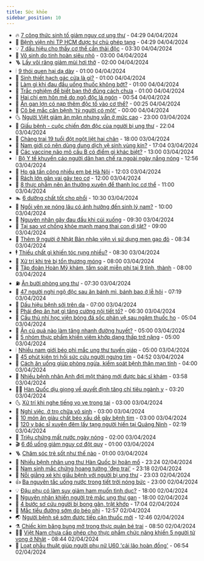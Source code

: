 ```yaml
---
title: Sức khỏe
sidebar_position: 10
---
```


<!-- vnexpress-suc-khoe:START -->
- 🔥 [7 công thức sinh tố giảm nguy cơ ung thư](https://vnexpress.net/7-cong-thuc-sinh-to-giam-nguy-co-ung-thu-4730362.html) - 04:29 04/04/2024
- 🥰 [Bệnh viện nhi TP HCM được tự chủ ghép tạng](https://vnexpress.net/benh-vien-nhi-tp-hcm-duoc-tu-chu-ghep-tang-4730408.html) - 04:29 04/04/2024
- 💡 [7 dấu hiệu cho thấy cơ thể cần thải độc](https://vnexpress.net/7-dau-hieu-cho-thay-co-the-can-thai-doc-4730152.html) - 03:30 04/04/2024
- 🤗 [Vô sinh do tinh hoàn siêu nhỏ](https://vnexpress.net/vo-sinh-do-tinh-hoan-sieu-nho-4730345.html) - 03:00 04/04/2024
- 🪜 [Lấy vôi răng giảm mùi hơi thở](https://vnexpress.net/lay-voi-rang-giam-mui-hoi-tho-4729667.html) - 02:00 04/04/2024
- 🕯 [9 thói quen hại dạ dày](https://vnexpress.net/9-thoi-quen-hai-da-day-4730200.html) - 01:00 04/04/2024
- 🤭 [Sinh thiết hạch gác cửa là gì?](https://vnexpress.net/sinh-thiet-hach-gac-cua-la-gi-4730191.html) - 01:00 04/04/2024
- 👀 [Làm gì khi đau đầu uống thuốc không bớt?](https://vnexpress.net/lam-gi-khi-dau-dau-uong-thuoc-khong-bot-4730190.html) - 01:00 04/04/2024
- 🌋 [Trắc nghiệm để biết bạn thở đúng cách chưa](https://vnexpress.net/trac-nghiem-de-biet-ban-tho-dung-cach-chua-4730108.html) - 01:00 04/04/2024
- 🫶 [Hai chị em hôn mê do ngộ độc lá ngón](https://vnexpress.net/hai-chi-em-hon-me-do-ngo-doc-la-ngon-4730244.html) - 00:54 04/04/2024
- 🦆 [Ăn gan lợn có nạp thêm độc tố vào cơ thể?](https://vnexpress.net/an-gan-lon-co-nap-them-doc-to-vao-co-the-4729855.html) - 00:25 04/04/2024
- 🚀 [Cô bé mắc căn bệnh &#39;tỷ người có một&#39;](https://vnexpress.net/co-be-mac-can-benh-ty-nguoi-co-mot-4730003.html) - 00:00 04/04/2024
- 🌜 [Người Việt giảm ăn mặn nhưng vẫn ở mức cao](https://vnexpress.net/nguoi-viet-giam-an-man-nhung-van-o-muc-cao-4730231.html) - 23:00 03/04/2024
- 🧰 [Giấu bệnh - cuộc chiến đơn độc của người bị ung thư](https://vnexpress.net/giau-benh-cuoc-chien-don-doc-cua-nguoi-bi-ung-thu-4727508.html) - 22:04 03/04/2024
- 💫 [Chàng trai 19 tuổi đột ngột liệt hai chân](https://vnexpress.net/chang-trai-19-tuoi-dot-ngot-liet-hai-chan-4730027.html) - 18:00 03/04/2024
- 🌝 [Nam giới có nên dùng dung dịch vệ sinh vùng kín?](https://vnexpress.net/nam-gioi-co-nen-dung-dung-dich-ve-sinh-vung-kin-4729621.html) - 17:04 03/04/2024
- 🗽 [Các vaccine não mô cầu B có điểm gì khác biệt?](https://vnexpress.net/cac-vaccine-nao-mo-cau-b-co-diem-gi-khac-biet-4730061.html) - 13:00 03/04/2024
- 🕯 [Bộ Y tế khuyến cáo người dân hạn chế ra ngoài ngày nắng nóng](https://vnexpress.net/bo-y-te-khuyen-cao-nguoi-dan-han-che-ra-ngoai-ngay-nang-nong-4730217.html) - 12:56 03/04/2024
- 🦅 [Ho gà tấn công nhiều em bé Hà Nội](https://vnexpress.net/ho-ga-tan-cong-nhieu-em-be-ha-noi-4730036.html) - 12:03 03/04/2024
- 🦆 [Rách lớn gân vai gây teo cơ](https://vnexpress.net/rach-lon-gan-vai-gay-teo-co-4730117.html) - 12:00 03/04/2024
- 🎊 [8 thực phẩm nên ăn thường xuyên để thanh lọc cơ thể](https://vnexpress.net/8-thuc-pham-nen-an-thuong-xuyen-de-thanh-loc-co-the-4730046.html) - 11:00 03/04/2024
- 🏊 [6 dưỡng chất tốt cho phổi](https://vnexpress.net/6-duong-chat-tot-cho-phoi-4729997.html) - 10:30 03/04/2024
- 📝 [Ngồi yên xe nóng lâu có ảnh hưởng đến sinh lý nam?](https://vnexpress.net/ngoi-yen-xe-nong-lau-co-anh-huong-den-sinh-ly-nam-4730062.html) - 10:00 03/04/2024
- 💯 [Nguyên nhân gây đau đầu khi cúi xuống](https://vnexpress.net/nguyen-nhan-gay-dau-dau-khi-cui-xuong-4730008.html) - 09:30 03/04/2024
- 🌊 [Tại sao vợ chồng khỏe mạnh mang thai con dị tật?](https://vnexpress.net/tai-sao-vo-chong-khoe-manh-mang-thai-con-di-tat-4730040.html) - 09:00 03/04/2024
- 🚀 [Thêm 9 người ở Nhật Bản nhập viện vì sử dụng men gạo đỏ](https://vnexpress.net/them-9-nguoi-o-nhat-ban-nhap-vien-vi-su-dung-men-gao-do-4730086.html) - 08:34 03/04/2024
- 🕴 [Thiếu chất gì khiến tóc rụng nhiều?](https://vnexpress.net/thieu-chat-gi-khien-toc-rung-nhieu-4729900.html) - 08:30 03/04/2024
- 🗽 [Xử trí khi trẻ bị tổn thương móng](https://vnexpress.net/xu-tri-khi-tre-bi-ton-thuong-mong-4729962.html) - 08:00 03/04/2024
- 🎡 [Tập đoàn Hoàn Mỹ khám, tầm soát miễn phí tại 9 tỉnh, thành](https://vnexpress.net/tap-doan-hoan-my-kham-tam-soat-mien-phi-tai-9-tinh-thanh-4729239.html) - 08:00 03/04/2024
- ⛽️ [Ăn bưởi phòng ung thư](https://vnexpress.net/an-buoi-phong-ung-thu-4729871.html) - 07:30 03/04/2024
- 🦆 [47 người nghi ngộ độc sau ăn bánh mì, bánh bao ở lễ hội](https://vnexpress.net/47-nguoi-nghi-ngo-doc-sau-an-banh-mi-banh-bao-o-le-hoi-4730034.html) - 07:19 03/04/2024
- 🤩 [Dấu hiệu bệnh sởi trên da](https://vnexpress.net/dau-hieu-benh-soi-tren-da-4729884.html) - 07:00 03/04/2024
- 🦒 [Phái đẹp ăn hạt gì tăng cường nội tiết tố?](https://vnexpress.net/phai-dep-an-hat-gi-tang-cuong-noi-tiet-to-4729952.html) - 06:30 03/04/2024
- 💫 [Cầu thủ nhí học viện bóng đá sốc phản vệ sau ngậm thuốc ho](https://vnexpress.net/cau-thu-nhi-hoc-vien-bong-da-soc-phan-ve-sau-ngam-thuoc-ho-4729983.html) - 05:04 03/04/2024
- 🐘 [Ăn củ quả nào làm tăng nhanh đường huyết?](https://vnexpress.net/an-cu-qua-nao-lam-tang-nhanh-duong-huyet-4729894.html) - 05:00 03/04/2024
- 🚀 [5 nhóm thực phẩm khiến viêm khớp dạng thấp trở nặng](https://vnexpress.net/5-nhom-thuc-pham-khien-viem-khop-dang-thap-tro-nang-4729857.html) - 05:00 03/04/2024
- 🕯 [Nhiều nam giới béo phì mắc ung thư tuyến giáp](https://vnexpress.net/nhieu-nam-gioi-beo-phi-mac-ung-thu-tuyen-giap-4729759.html) - 05:00 03/04/2024
- 🦏 [45 phút kiên trì hồi sức cứu người ngưng tim](https://vnexpress.net/45-phut-kien-tri-hoi-suc-cuu-nguoi-ngung-tim-4729974.html) - 04:52 03/04/2024
- 🦄 [Cách ăn uống giúp phòng ngừa, kiểm soát bệnh thận mạn tính](https://vnexpress.net/cach-an-uong-giup-phong-ngua-kiem-soat-benh-than-man-tinh-4729526.html) - 04:00 03/04/2024
- 🦒 [Nhiều bệnh nhân Anh đợi một tháng mới được bác sĩ khám](https://vnexpress.net/nhieu-benh-nhan-anh-doi-mot-thang-moi-duoc-bac-si-kham-4729916.html) - 03:58 03/04/2024
- 👨‍🏫 [Hàn Quốc dịu giọng về quyết định tăng chỉ tiêu ngành y](https://vnexpress.net/han-quoc-diu-giong-ve-quyet-dinh-tang-chi-tieu-nganh-y-4729951.html) - 03:20 03/04/2024
- 🌜 [Xử trí khi nghe tiếng vo ve trong tai](https://vnexpress.net/xu-tri-khi-nghe-tieng-vo-ve-trong-tai-4729858.html) - 03:00 03/04/2024
- 🚀 [Nghỉ việc, ở trọ chữa vô sinh](https://vnexpress.net/nghi-viec-o-tro-chua-vo-sinh-4729816.html) - 03:00 03/04/2024
- 💃 [10 món ăn giàu chất béo xấu dễ gây bệnh tim](https://vnexpress.net/10-mon-an-giau-chat-beo-xau-de-gay-benh-tim-4729692.html) - 03:00 03/04/2024
- 💯 [120 y bác sĩ xuyên đêm lấy tạng người hiến tại Quảng Ninh](https://vnexpress.net/120-y-bac-si-xuyen-dem-lay-tang-nguoi-hien-tai-quang-ninh-4729843.html) - 02:19 03/04/2024
- 🤔 [Triệu chứng mất nước ngày nóng](https://vnexpress.net/trieu-chung-mat-nuoc-ngay-nong-4729696.html) - 02:00 03/04/2024
- 🎬 [6 đồ uống giảm nguy cơ đột quỵ](https://vnexpress.net/6-do-uong-giam-nguy-co-dot-quy-4729699.html) - 01:00 03/04/2024
- 🪜 [Chăm sóc trẻ sốt như thế nào](https://vnexpress.net/cham-soc-tre-sot-nhu-the-nao-4729643.html) - 01:00 03/04/2024
- 🦣 [Nhiều bệnh nhân ung thư Hàn Quốc bị hoãn mổ](https://vnexpress.net/nhieu-benh-nhan-ung-thu-han-quoc-bi-hoan-mo-4729771.html) - 23:24 02/04/2024
- 🧐 [Nam sinh mắc chứng hoang tưởng &#39;đẹp trai&#39;](https://vnexpress.net/nam-sinh-mac-chung-hoang-tuong-dep-trai-4729772.html) - 23:18 02/04/2024
- 🤡 [Nỗi giằng xé khi giấu bệnh với người bị ung thư](https://vnexpress.net/noi-giang-xe-khi-giau-benh-voi-nguoi-bi-ung-thu-4728543.html) - 23:03 02/04/2024
- 👍 [Ba nguyên tắc uống nước trong tiết trời nóng bức](https://vnexpress.net/ba-nguyen-tac-uong-nuoc-trong-tiet-troi-nong-buc-4729128.html) - 23:00 02/04/2024
- 💡 [Đậu phụ có làm suy giảm ham muốn tình dục?](https://vnexpress.net/dau-phu-co-lam-suy-giam-ham-muon-tinh-duc-4728873.html) - 18:00 02/04/2024
- 💯 [Nguyên nhân khiến người trẻ mắc ung thư gan](https://vnexpress.net/nguyen-nhan-khien-nguoi-tre-mac-ung-thu-gan-4729671.html) - 18:00 02/04/2024
- 🧠 [4 bước sơ cứu người bị bong gân, trật khớp](https://vnexpress.net/4-buoc-so-cuu-nguoi-bi-bong-gan-trat-khop-4728934.html) - 17:04 02/04/2024
- 🎡 [Mắc tiểu đường sớm do béo phì](https://vnexpress.net/mac-tieu-duong-som-do-beo-phi-4729502.html) - 12:57 02/04/2024
- 🌏 [Người bệnh sẽ sớm được tiếp cận thuốc mới](https://vnexpress.net/nguoi-benh-se-som-duoc-tiep-can-thuoc-moi-4729728.html) - 12:46 02/04/2024
- ⚗️ [Chiếc kim băng bung mở trong thực quản bé trai](https://vnexpress.net/chiec-kim-bang-bung-mo-trong-thuc-quan-be-trai-4729640.html) - 08:50 02/04/2024
- 👨‍🏫 [Việt Nam chưa cấp phép cho thực phẩm chức năng khiến 5 người tử vong ở Nhật](https://vnexpress.net/viet-nam-chua-cap-phep-cho-thuc-pham-chuc-nang-khien-5-nguoi-tu-vong-o-nhat-4729637.html) - 08:44 02/04/2024
- 🤖 [Loạt phẫu thuật giúp người phụ nữ U60 &#39;cải lão hoàn đồng&#39;](https://vnexpress.net/loat-phau-thuat-giup-nguoi-phu-nu-u60-cai-lao-hoan-dong-4729514.html) - 06:54 02/04/2024<!-- vnexpress-suc-khoe:END -->
